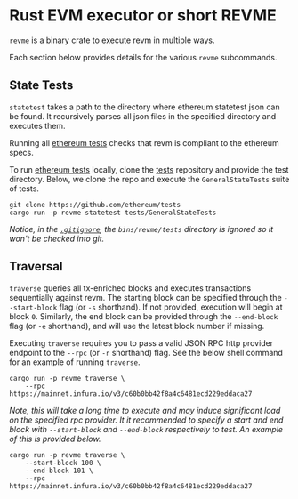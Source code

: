 # Rust EVM executor or short REVME

`revme` is a binary crate to execute revm in multiple ways.

Each section below provides details for the various `revme` subcommands.

## State Tests

`statetest` takes a path to the directory where ethereum statetest json can be found.
It recursively parses all json files in the specified directory and executes them.

Running all [ethereum tests][et] checks that revm is compliant to the ethereum specs.

To run [ethereum tests][et] locally, clone the [tests][et] repository and provide the
test directory. Below, we clone the repo and execute the `GeneralStateTests` suite of
tests.

```shell
git clone https://github.com/ethereum/tests
cargo run -p revme statetest tests/GeneralStateTests
```

*Notice, in the [`.gitignore`](../../.gitignore), the `bins/revme/tests` directory
is ignored so it won't be checked into git.*

[et]: https://github.com/ethereum/tests

## Traversal

`traverse` queries all tx-enriched blocks and executes transactions sequentially
against revm. The starting block can be specified through the `--start-block` flag
(or `-s` shorthand). If not provided, execution will begin at block `0`.  Similarly,
the end block can be provided through the `--end-block` flag (or `-e` shorthand),
and will use the latest block number if missing.

Executing `traverse` requires you to pass a valid JSON RPC http provider endpoint
to the `--rpc` (or `-r` shorthand) flag. See the below shell command for an example
of running `traverse`.

```shell
cargo run -p revme traverse \
    --rpc https://mainnet.infura.io/v3/c60b0bb42f8a4c6481ecd229eddaca27
```

*Note, this will take a long time to execute and may induce significant load on the
specified rpc provider. It it recommended to specify a start and end block with
`--start-block` and `--end-block` respectively to test. An example of this is provided
below.*

```shell
cargo run -p revme traverse \
    --start-block 100 \
    --end-block 101 \
    --rpc https://mainnet.infura.io/v3/c60b0bb42f8a4c6481ecd229eddaca27
```
